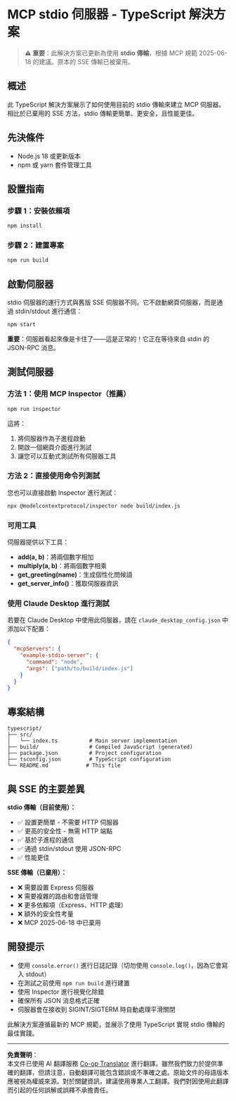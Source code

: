 <!--
CO_OP_TRANSLATOR_METADATA:
{
  "original_hash": "9d799c4a30a8383e0a74af9153262972",
  "translation_date": "2025-08-26T20:06:27+00:00",
  "source_file": "03-GettingStarted/05-stdio-server/solution/typescript/README.md",
  "language_code": "mo"
}
-->
# MCP stdio 伺服器 - TypeScript 解決方案

> **⚠️ 重要**：此解決方案已更新為使用 **stdio 傳輸**，根據 MCP 規範 2025-06-18 的建議。原本的 SSE 傳輸已被棄用。

## 概述

此 TypeScript 解決方案展示了如何使用目前的 stdio 傳輸來建立 MCP 伺服器。相比於已棄用的 SSE 方法，stdio 傳輸更簡單、更安全，且性能更佳。

## 先決條件

- Node.js 18 或更新版本
- npm 或 yarn 套件管理工具

## 設置指南

### 步驟 1：安裝依賴項

```bash
npm install
```

### 步驟 2：建置專案

```bash
npm run build
```

## 啟動伺服器

stdio 伺服器的運行方式與舊版 SSE 伺服器不同。它不啟動網頁伺服器，而是通過 stdin/stdout 進行通信：

```bash
npm start
```

**重要**：伺服器看起來像是卡住了——這是正常的！它正在等待來自 stdin 的 JSON-RPC 消息。

## 測試伺服器

### 方法 1：使用 MCP Inspector（推薦）

```bash
npm run inspector
```

這將：
1. 將伺服器作為子進程啟動
2. 開啟一個網頁介面進行測試
3. 讓您可以互動式測試所有伺服器工具

### 方法 2：直接使用命令列測試

您也可以直接啟動 Inspector 進行測試：

```bash
npx @modelcontextprotocol/inspector node build/index.js
```

### 可用工具

伺服器提供以下工具：

- **add(a, b)**：將兩個數字相加
- **multiply(a, b)**：將兩個數字相乘  
- **get_greeting(name)**：生成個性化問候語
- **get_server_info()**：獲取伺服器資訊

### 使用 Claude Desktop 進行測試

若要在 Claude Desktop 中使用此伺服器，請在 `claude_desktop_config.json` 中添加以下配置：

```json
{
  "mcpServers": {
    "example-stdio-server": {
      "command": "node",
      "args": ["path/to/build/index.js"]
    }
  }
}
```

## 專案結構

```
typescript/
├── src/
│   └── index.ts          # Main server implementation
├── build/                # Compiled JavaScript (generated)
├── package.json          # Project configuration
├── tsconfig.json         # TypeScript configuration
└── README.md            # This file
```

## 與 SSE 的主要差異

**stdio 傳輸（目前使用）：**
- ✅ 設置更簡單 - 不需要 HTTP 伺服器
- ✅ 更高的安全性 - 無需 HTTP 端點
- ✅ 基於子進程的通信
- ✅ 通過 stdin/stdout 使用 JSON-RPC
- ✅ 性能更佳

**SSE 傳輸（已棄用）：**
- ❌ 需要設置 Express 伺服器
- ❌ 需要複雜的路由和會話管理
- ❌ 更多依賴項（Express、HTTP 處理）
- ❌ 額外的安全性考量
- ❌ MCP 2025-06-18 中已棄用

## 開發提示

- 使用 `console.error()` 進行日誌記錄（切勿使用 `console.log()`，因為它會寫入 stdout）
- 在測試之前使用 `npm run build` 進行建置
- 使用 Inspector 進行視覺化除錯
- 確保所有 JSON 消息格式正確
- 伺服器會在接收到 SIGINT/SIGTERM 時自動處理平滑關閉

此解決方案遵循最新的 MCP 規範，並展示了使用 TypeScript 實現 stdio 傳輸的最佳實踐。

---

**免責聲明**：  
本文件已使用 AI 翻譯服務 [Co-op Translator](https://github.com/Azure/co-op-translator) 進行翻譯。雖然我們致力於提供準確的翻譯，但請注意，自動翻譯可能包含錯誤或不準確之處。原始文件的母語版本應被視為權威來源。對於關鍵資訊，建議使用專業人工翻譯。我們對因使用此翻譯而引起的任何誤解或誤釋不承擔責任。
